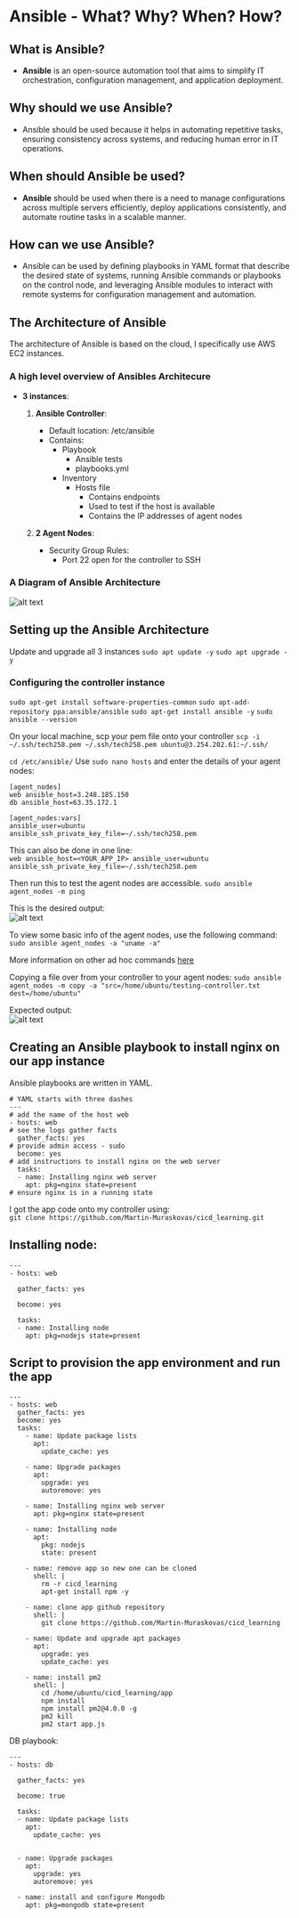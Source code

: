 # Ansible - What? Why? When? How?

## What is Ansible?

- **Ansible** is an open-source automation tool that aims to simplify IT orchestration, configuration management, and application deployment.

## Why should we use Ansible?

- Ansible should be used because it helps in automating repetitive tasks, ensuring consistency across systems, and reducing human error in IT operations.

## When should Ansible be used?

- **Ansible** should be used when there is a need to manage configurations across multiple servers efficiently, deploy applications consistently, and automate routine tasks in a scalable manner.

## How can we use Ansible?

- Ansible can be used by defining playbooks in YAML format that describe the desired state of systems, running Ansible commands or playbooks on the control node, and leveraging Ansible modules to interact with remote systems for configuration management and automation.

## The Architecture of Ansible
The architecture of Ansible is based on the cloud, I specifically use AWS EC2 instances.

### A high level overview of Ansibles Architecure

- **3 instances**:
    1. **Ansible Controller**:
        - Default location: /etc/ansible
        - Contains:
            - Playbook
                - Ansible tests
                - playbooks.yml
            - Inventory
                - Hosts file
                    - Contains endpoints
                    - Used to test if the host is available
                    - Contains the IP addresses of agent nodes

    2. **2 Agent Nodes**:
        - Security Group Rules:
            - Port 22 open for the controller to SSH

### A Diagram of Ansible Architecture
![alt text](ansible_structure.png)

## Setting up the Ansible Architecture
Update and upgrade all 3 instances
`sudo apt update -y`
`sudo apt upgrade -y`

### Configuring the controller instance
`sudo apt-get install software-properties-common`
`sudo apt-add-repository ppa:ansible/ansible`
`sudo apt-get install ansible -y`
`sudo ansible --version`

On your local machine, scp your pem file onto your controller
`scp -i ~/.ssh/tech258.pem ~/.ssh/tech258.pem ubuntu@3.254.202.61:~/.ssh/`


`cd /etc/ansible/`
Use `sudo nano hosts` and enter the details of your agent nodes:
```
[agent_nodes]
web ansible_host=3.248.185.150
db ansible_host=63.35.172.1

[agent_nodes:vars]
ansible_user=ubuntu
ansible_ssh_private_key_file=~/.ssh/tech258.pem
```
This can also be done in one line:<br>
`web ansible_host=<YOUR_APP_IP> ansible_user=ubuntu ansible_ssh_private_key_file=~/.ssh/tech258.pem`

Then run this to test the agent nodes are accessible.
`sudo ansible agent_nodes -m ping`<br>

This is the desired output:<br>
![alt text](image.png)

To view some basic info of the agent nodes, use the following command:
`sudo ansible agent_nodes -a "uname -a"`

More information on other ad hoc commands [here](https://docs.ansible.com/ansible/latest/command_guide/intro_adhoc.html)

Copying a file over from your controller to your agent nodes:
`sudo ansible agent_nodes -m copy -a "src=/home/ubuntu/testing-controller.txt dest=/home/ubuntu"`

Expected output:<br>
![alt text](image-1.png)

## Creating an Ansible playbook to install nginx on our app instance

Ansible playbooks are written in YAML.

```
# YAML starts with three dashes
---
# add the name of the host web
- hosts: web
# see the logs gather facts
  gather_facts: yes
# provide admin access - sudo
  become: yes
# add instructions to install nginx on the web server
  tasks:
  - name: Installing nginx web server
    apt: pkg=nginx state=present
# ensure nginx is in a running state
```


I got the app code onto my controller using:<br>
`git clone https://github.com/Martin-Muraskovas/cicd_learning.git`
<br>

## Installing node:
```
---
- hosts: web

  gather_facts: yes

  become: yes

  tasks:
  - name: Installing node
    apt: pkg=nodejs state=present
```


## Script to provision the app environment and run the app

```
---
- hosts: web
  gather_facts: yes
  become: yes
  tasks:
    - name: Update package lists
      apt:
        update_cache: yes

    - name: Upgrade packages
      apt:
        upgrade: yes
        autoremove: yes

    - name: Installing nginx web server
      apt: pkg=nginx state=present
    
    - name: Installing node
      apt: 
        pkg: nodejs
        state: present

    - name: remove app so new one can be cloned
      shell: |
        rm -r cicd_learning
        apt-get install npm -y

    - name: clone app github repository
      shell: |
        git clone https://github.com/Martin-Muraskovas/cicd_learning

    - name: Update and upgrade apt packages
      apt:
        upgrade: yes
        update_cache: yes

    - name: install pm2
      shell: |
        cd /home/ubuntu/cicd_learning/app
        npm install
        npm install pm2@4.0.0 -g
        pm2 kill
        pm2 start app.js
```

DB playbook:
```
---
- hosts: db

  gather_facts: yes

  become: true

  tasks:
  - name: Update package lists
    apt:
      update_cache: yes


  - name: Upgrade packages
    apt:
      upgrade: yes
      autoremove: yes

  - name: install and configure Mongodb
    apt: pkg=mongodb state=present
```